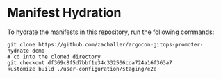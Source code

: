 # Manifest Hydration

To hydrate the manifests in this repository, run the following commands:

```shell
git clone https://github.com/zachaller/argocon-gitops-promoter-hydrate-demo
# cd into the cloned directory
git checkout df369c8f5d7bbf1e34c332506cda724a16f363a7
kustomize build ./user-configuration/staging/e2e
```
